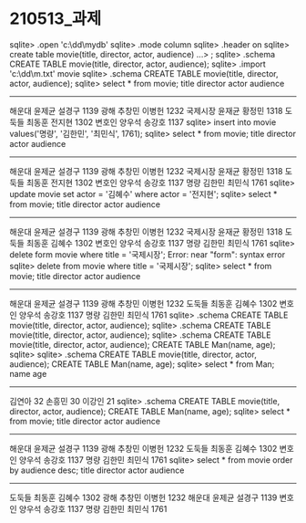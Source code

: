 # 210513_과제

sqlite> .open 'c:\\dd\\mydb'
sqlite> .mode column
sqlite> .header on
sqlite> create table movie(title, director, actor, audience)
   ...> ;
sqlite> .schema
CREATE TABLE movie(title, director, actor, audience);
sqlite> .import 'c:\\dd\\m.txt' movie
sqlite> .schema
CREATE TABLE movie(title, director, actor, audience);
sqlite> select * from movie;
title  director  actor  audience
-----  --------  -----  --------
해운대    윤제균       설경구    1139
광해     추창민       이병헌    1232
국제시장   윤재균       황정민    1318
도둑들    최동훈       전지현    1302
변호인    양우석       송강호    1137
sqlite> insert into movie values('명량', '김한민', '최민식', 1761);
sqlite> select * from movie;
title  director  actor  audience
-----  --------  -----  --------
해운대    윤제균       설경구    1139
광해     추창민       이병헌    1232
국제시장   윤재균       황정민    1318
도둑들    최동훈       전지현    1302
변호인    양우석       송강호    1137
명량     김한민       최민식    1761
sqlite> update movie set actor = '김혜수' where actor = '전지현';
sqlite> select * from movie;
title  director  actor  audience
-----  --------  -----  --------
해운대    윤제균       설경구    1139
광해     추창민       이병헌    1232
국제시장   윤재균       황정민    1318
도둑들    최동훈       김혜수    1302
변호인    양우석       송강호    1137
명량     김한민       최민식    1761
sqlite> delete form movie where title = '국제시장';
Error: near "form": syntax error
sqlite> delete from movie where title = '국제시장';
sqlite> select * from movie;
title  director  actor  audience
-----  --------  -----  --------
해운대    윤제균       설경구    1139
광해     추창민       이병헌    1232
도둑들    최동훈       김혜수    1302
변호인    양우석       송강호    1137
명량     김한민       최민식    1761
sqlite> .schema
CREATE TABLE movie(title, director, actor, audience);
sqlite> .schema
CREATE TABLE movie(title, director, actor, audience);
sqlite> .schema
CREATE TABLE movie(title, director, actor, audience);
CREATE TABLE Man(name, age);
sqlite>
sqlite> .schema
CREATE TABLE movie(title, director, actor, audience);
CREATE TABLE Man(name, age);
sqlite> select * from Man;
name  age
----  ---
김연아   32
손흥민   30
이강인   21
sqlite> .schema
CREATE TABLE movie(title, director, actor, audience);
CREATE TABLE Man(name, age);
sqlite> select * from movie;
title  director  actor  audience
-----  --------  -----  --------
해운대    윤제균       설경구    1139
광해     추창민       이병헌    1232
도둑들    최동훈       김혜수    1302
변호인    양우석       송강호    1137
명량     김한민       최민식    1761
sqlite> select * from movie order by audience desc;
title  director  actor  audience
-----  --------  -----  --------
도둑들    최동훈       김혜수    1302
광해     추창민       이병헌    1232
해운대    윤제균       설경구    1139
변호인    양우석       송강호    1137
명량     김한민       최민식    1761


